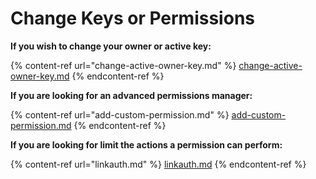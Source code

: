 # Change Keys or Permissions

**If you wish to change your owner or active key:**

{% content-ref url="change-active-owner-key.md" %}
[change-active-owner-key.md](change-active-owner-key.md)
{% endcontent-ref %}

**If you are looking for an advanced permissions manager:**

{% content-ref url="add-custom-permission.md" %}
[add-custom-permission.md](add-custom-permission.md)
{% endcontent-ref %}

**If you are looking for limit the actions a permission can perform:**

{% content-ref url="linkauth.md" %}
[linkauth.md](linkauth.md)
{% endcontent-ref %}

